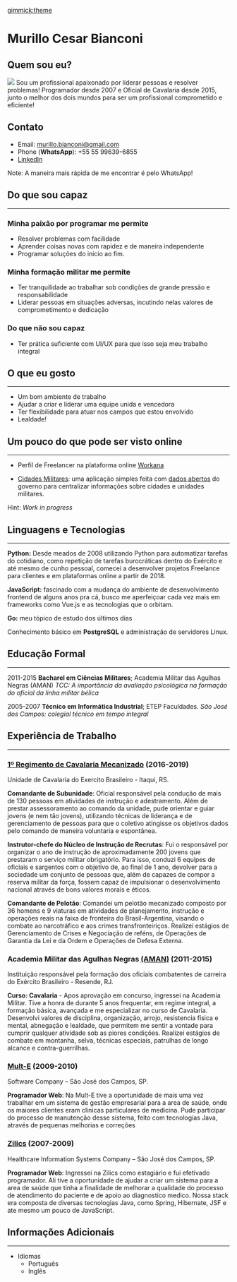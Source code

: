 [gimmick:theme](cosmo)

Murillo Cesar Bianconi
======================

## Quem sou eu?
![](https://mcbianconi.github.io/avatar.jpg)
Sou um profissional apaixonado por liderar pessoas e resolver problemas! Programador desde 2007 e Oficial de Cavalaria desde 2015, junto o melhor dos dois mundos para ser um profissional comprometido e eficiente!

## Contato
- Email: [murillo.bianconi@gmail.com](mailto:murillo.bianconi@gmail.com)
- Phone (**WhatsApp**): +55 55 99639-6855
- [LinkedIn](https://www.linkedin.com/in/mcbianconi)

Note: A maneira mais rápida de me encontrar é pelo WhatsApp!

## Do que sou capaz
-------------------

### Minha paixão por programar me permite
- Resolver problemas com facilidade
- Aprender coisas novas com rapidez e de maneira independente
- Programar soluções do início ao fim.

### Minha formação militar me permite
- Ter tranquilidade ao trabalhar sob condições de grande pressão e responsabilidade
- Liderar pessoas em situações adversas, incutindo nelas valores de comprometimento e dedicação


### Do que não sou capaz
- Ter prática suficiente com UI/UX para que isso seja meu trabalho integral

## O que eu gosto
-----------------
- Um bom ambiente de trabalho
- Ajudar a criar e liderar uma equipe unida e vencedora
- Ter flexibilidade para atuar nos campos que estou envolvido
- Lealdade!

## Um pouco do que pode ser visto online
----------------------------------------

- Perfil de Freelancer na plataforma online [Workana](https://www.workana.com/freelancer/murillo-cesar-bianconi?utm_source=share-profile&utm_medium=email&utm_campaign=share-2019-10-20)

- [Cidades Militares](http://cidadesmilitares.herokuapp.com/): uma aplicação simples feita com [dados abertos](http://dados.gov.br/) do governo para centralizar informações sobre cidades e unidades militares. 

Hint: *Work in progress*

## Linguagens e Tecnologias
---------------------------

   **Python:** Desde meados de 2008 utilizando Python para automatizar tarefas do cotidiano,
   como repetição de tarefas burocráticas dentro do Exército e até mesmo de cunho pessoal, comecei a desenvolver projetos Freelance para clientes e em plataformas online a partir de 2018.

   **JavaScript:** fascinado com a mudança do ambiente de desenvolvimento frontend de alguns anos pra cá,  busco me aperfeiçoar cada vez mais em frameworks como Vue.js e as tecnologias que o orbitam.

   **Go:**  meu tópico de estudo dos últimos dias 

   Conhecimento básico em **PostgreSQL** e administração de servidores Linux.


## Educação Formal
------------------

2011-2015
    **Bacharel em Ciências Militares**; Academia Militar das Agulhas Negras (AMAN)
    *TCC: A importância da avaliação psicológica na formação do oficial da linha militar bélica*

2005-2007
    **Técnico em Informática Industrial**; ETEP Faculdades.
    *São José dos Campos: colegial técnico em tempo integral*

## Experiência de Trabalho
--------------------------

### [1º Regimento de Cavalaria Mecanizado](http://www.1rcmec.eb.mil.br) (2016-2019)
Unidade de Cavalaria do Exercito Brasileiro - Itaqui, RS.

**Comandante de Subunidade**: Oficial responsável pela condução de mais de 130 pessoas em atividades de instrução e adestramento. Além de prestar assessoramento ao comando da unidade, pude orientar e guiar jovens (e nem tão jovens), utilizando técnicas de liderança e de gerenciamento de pessoas para que o coletivo atingisse os objetivos dados pelo comando de maneira voluntaria e espontânea.

**Instrutor-chefe do Núcleo de Instrução de Recrutas**: Fui o responsável por organizar o ano de instrução de aproximadamente 200 jovens que prestaram o serviço militar obrigatório. Para isso, conduzi 6 equipes de oficiais e sargentos com o objetivo de, ao final de 1 ano, devolver para a sociedade um conjunto de pessoas que, além de capazes de compor a reserva militar da força, fossem capaz de impulsionar o desenvolvimento nacional através de bons valores morais e éticos.

**Comandante de Pelotão**: Comandei um pelotão mecanizado composto por 36 homens e 9 viaturas em atividades de planejamento, instrução e operações reais na faixa de fronteira do Brasil-Argentina, visando o combate ao narcotráfico e aos crimes transfronteiriços.
Realizei estágios de Gerenciamento de Crises e Negociação de reféns, de Operações de Garantia da Lei e da Ordem e Operações de Defesa Externa.


### Academia Militar das Agulhas Negras [(AMAN)](http://www.aman.eb.mil.br/) (2011-2015)
 Instituição responsável pela formação dos oficiais combatentes de carreira do Exército Brasileiro - Resende, RJ.

 **Curso: Cavalaria** - Apos aprovação em concurso, ingressei na Academia Militar. Tive a honra de durante 5 anos frequentar, em regime integral, a formação básica, avançada e me especializar no curso de Cavalaria.
 Desenvolvi valores de disciplina, organização, arrojo, resistencia física e mental, abnegação e lealdade, que permitem me sentir a vontade para cumprir qualquer atividade sob as piores condições.
 Realizei estágios de combate em montanha, selva, técnicas especiais, patrulhas de longo alcance e contra-guerrilhas.


### [Mult-E](https://www.mult-e.com.br/) (2009-2010)
Software Company – São José dos Campos, SP.

**Programador Web**: Na Mult-E tive a oportunidade de mais uma vez trabalhar em um sistema de gestão empresarial para a area de saúde, onde os maiores clientes eram clinicas particulares de medicina. Pude participar do processo de manutenção desse sistema, feito com tecnologias Java, através de pequenas melhorias e correções


### [Zilics](https://www.facebook.com/pages/Zilics-Sistemas-de-informa%C3%A7%C3%A3o-em-sa%C3%BAde/115528501790607) (2007-2009)
Healthcare Information Systems Company – São José dos Campos, SP.

**Programador Web**: Ingressei na Zilics como estagiário e fui efetivado programador. Ali tive a oportunidade de ajudar a criar um sistema para a area de saúde que tinha a finalidade de melhorar a qualidade do processo de atendimento do paciente e de apoio ao diagnostico medico. Nossa stack era composta de diversas tecnologias Java, como Spring, Hibernate, JSF e ate mesmo um pouco de JavaScript.


## Informações Adicionais
-------------------------

* Idiomas
     * Português
     * Inglês